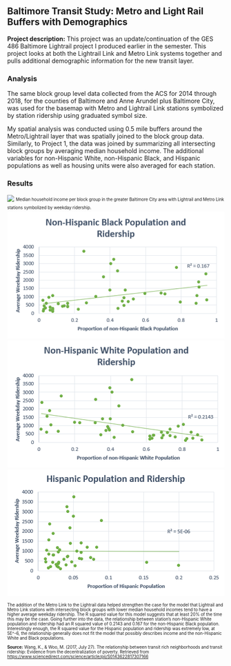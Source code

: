 ## Baltimore Transit Study: Metro and Light Rail Buffers with Demographics

**Project description:** This project was an update/continuation of the GES 486 Baltimore Lightrail project I produced earlier in the semester. This project looks at both the Lightrail Link and Metro Link systems together and pulls additional demographic information for the new transit layer. 
### Analysis
The same block group level data collected from the ACS for 2014 through 2018, for the counties of Baltimore and Anne Arundel plus Baltimore City, was used for the basemap with Metro and Lightrail Link stations symbolized by station ridership using graduated symbol size.

My spatial analysis was conducted using 0.5 mile buffers around the Metro/Lightrail layer that was spatially joined to the block group data. Similarly, to Project 1, the data was joined by summarizing all intersecting block groups by averaging median household income. The additional variables for non-Hispanic White, non-Hispanic Black, and Hispanic populations as well as housing units were also averaged for each station.


### Results
<img src="../images/Metro_Lightrail_Map.PNG"/>
<sup><sub>Median household income per block group in the greater Baltimore City area with Lightrail and Metro Link stations symbolized by weekday ridership.
<img src="../images/NHBlack_Prop.PNG"/>

<img src="../images/NHWhite_Prop.PNG"/>

<img src="../images/Hisp_Lat_Prop.PNG"/>

The addition of the Metro Link to the Lightrail data helped strengthen the case for the model that Lightrail and Metro Link stations with intersecting block groups with lower median household incomes tend to have a higher average weekday ridership. The R squared value for this model suggests that at least 20% of the time this may be the case. Going further into the data, the relationship between station’s non-Hispanic White population and ridership had an R squared value of 0.2143 and 0.167 for the non-Hispanic Black population. Interestingly enough, the R squared value for the Hispanic population and ridership was extremely low, at 5E^-6, the relationship generally does not fit the model that possibly describes income and the non-Hispanic White and Black populations. 

**Source:**
Wang, K., & Woo, M. (2017, July 27). The relationship between transit rich neighborhoods and transit ridership: Evidence from the decentralization of poverty. Retrieved from https://www.sciencedirect.com/science/article/pii/S0143622817307166

